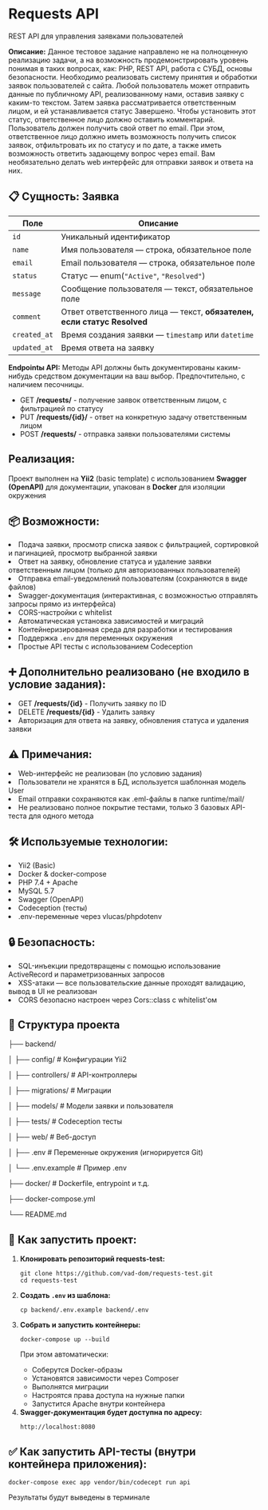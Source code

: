 <h1>Requests API</h1>
<p>REST API для управления заявками пользователей</p>

<b>Описание:</b>
Данное тестовое задание направлено не на полноценную реализацию задачи, а на возможность продемонстрировать уровень понимая в таких вопросах, как: PHP, REST API, работа с СУБД, основы безопасности. Необходимо реализовать систему принятия и обработки заявок пользователей с сайта. Любой пользователь может отправить данные по публичному API, реализованному нами, оставив заявку с каким-то текстом. Затем заявка рассматривается ответственным лицом, и ей устанавливается статус Завершено. Чтобы установить этот статус, ответственное лицо должно оставить комментарий. Пользователь должен получить свой ответ по email.
При этом, ответственное лицо должно иметь возможность получить список заявок, отфильтровать их по статусу и по дате, а также иметь возможность ответить задающему вопрос через email. Вам необязательно делать web интерфейс для отправки заявок и ответа на них.

<h2>📋 Сущность: Заявка</h2>

<table>
  <thead>
    <tr>
      <th>Поле</th>
      <th>Описание</th>
    </tr>
  </thead>
  <tbody>
    <tr>
      <td><code>id</code></td>
      <td>Уникальный идентификатор</td>
    </tr>
    <tr>
      <td><code>name</code></td>
      <td>Имя пользователя — строка, обязательное поле</td>
    </tr>
    <tr>
      <td><code>email</code></td>
      <td>Email пользователя — строка, обязательное поле</td>
    </tr>
    <tr>
      <td><code>status</code></td>
      <td>Статус — enum(<code>"Active"</code>, <code>"Resolved"</code>)</td>
    </tr>
    <tr>
      <td><code>message</code></td>
      <td>Сообщение пользователя — текст, обязательное поле</td>
    </tr>
    <tr>
      <td><code>comment</code></td>
      <td>Ответ ответственного лица — текст, <strong>обязателен, если статус Resolved</strong></td>
    </tr>
    <tr>
      <td><code>created_at</code></td>
      <td>Время создания заявки — <code>timestamp</code> или <code>datetime</code></td>
    </tr>
    <tr>
      <td><code>updated_at</code></td>
      <td>Время ответа на заявку</td>
    </tr>
  </tbody>
</table>

<b>Endpointы API:</b>
Методы API должны быть документированы каким-нибудь средством документации на ваш выбор. Предпочтительно, с наличием песочницы.
<ul>
  <li>GET <b>/requests/</b> - получение заявок ответственным лицом, с фильтрацией по статусу</li>
  <li>PUT <b>/requests/{id}/</b> - ответ на конкретную задачу ответственным лицом</li>
  <li>POST <b>/requests/</b> - отправка заявки пользователями системы</li>
</ul>

<h2>Реализация:</h2>
<p>Проект выполнен на <b>Yii2</b> (basic template) с использованием <b>Swagger (OpenAPI)</b> для документации, упакован в <b>Docker</b> для изоляции окружения</p>

<h2>📦 Возможности:</h2>
  <li>Подача заявки, просмотр списка заявок с фильтрацией, сортировкой и пагинацией, просмотр выбранной заявки</li>
  <li>Ответ на заявку, обновление статуса и удаление заявки ответственным лицом (только для авторизованных пользователей)</li>
  <li>Отправка email-уведомлений пользователям (сохраняются в виде файлов)</li>
  <li>Swagger-документация (интерактивная, с возможностью отправлять запросы прямо из интерфейса)</li>
  <li>CORS-настройки с whitelist</li>
  <li>Автоматическая установка зависимостей и миграций</li>
  <li>Контейнеризированная среда для разработки и тестирования</li>
  <li>Поддержка <code>.env</code> для переменных окружения</li>
  <li>Простые API тесты с использованием Codeception</li>

<h2>➕ Дополнительно реализовано (не входило в условие задания):</h2>
  <li>GET <b>/requests/{id}</b> - Получить заявку по ID</li>
  <li>DELETE <b>/requests/{id}</b> - Удалить заявку</li>
  <li>Авторизация для ответа на заявку, обновления статуса и удаления заявки</li>

<h2>⚠️ Примечания:</h2>
  <li>Web-интерфейс не реализован (по условию задания)</li>
  <li>Пользователи не хранятся в БД, используется шаблонная модель User</li>
  <li>Email отправки сохраняются как .eml-файлы в папке runtime/mail/</li>
  <li>Не реализовано полное покрытие тестами, только 3 базовых API-теста для одного метода</li>

<h2>🛠 Используемые технологии:</h2>
  <li>Yii2 (Basic)</li>
  <li>Docker & docker-compose</li>
  <li>PHP 7.4 + Apache</li>
  <li>MySQL 5.7</li>
  <li>Swagger (OpenAPI)</li>
  <li>Codeception (тесты)</li>
  <li>.env-переменные через vlucas/phpdotenv</li>

<h2>🔒 Безопасность:</h2>
  <li>SQL-инъекции предотвращены с помощью использование ActiveRecord и параметризованных запросов</li>
  <li>XSS-атаки — все пользовательские данные проходят валидацию, вывод в UI не реализован</li>
  <li>CORS безопасно настроен через Cors::class с whitelist'ом</li>

<h2>📂 Структура проекта</h2>
<p>├── backend/</p>
<p>│   ├── config/       # Конфигурации Yii2</p>
<p>│   ├── controllers/  # API-контроллеры</p>
<p>│   ├── migrations/   # Миграции</p>
<p>│   ├── models/       # Модели заявки и пользователя</p>
<p>│   ├── tests/        # Codeception тесты</p>
<p>│   ├── web/          # Веб-доступ</p>
<p>│   ├── .env          # Переменные окружения (игнорируется Git)</p>
<p>│   └── .env.example  # Пример .env</p>
<p>├── docker/           # Dockerfile, entrypoint и т.д.</p>
<p>├── docker-compose.yml</p>
<p>└── README.md</p>

<h2>🚀 Как запустить проект:</h2>
<ol>
  <li>
    <strong>Клонировать репозиторий requests-test:</strong>
    <pre><code>git clone https://github.com/vad-dom/requests-test.git<br>cd requests-test</code></pre>
  </li> 
  <li> 
    <strong>Создать <code>.env</code> из шаблона:</strong> 
    <pre><code>cp backend/.env.example backend/.env</code></pre> 
  </li> 
  <li> 
    <strong>Собрать и запустить контейнеры:</strong> 
    <pre><code>docker-compose up --build</code></pre> 
    <p>При этом автоматически:</p> 
    <ul> 
      <li>Соберутся Docker-образы</li> 
      <li>Установятся зависимости через Composer</li> 
      <li>Выполнятся миграции</li> 
      <li>Настроятся права доступа на нужные папки</li> 
      <li>Запустится Apache внутри контейнера</li> 
    </ul> 
  </li> 
  <li> 
    <strong>Swagger-документация будет доступна по адресу:</strong> 
    <pre><code>http://localhost:8080</code></pre> 
  </li> 
</ol>

<h2>✅ Как запустить API-тесты (внутри контейнера приложения):</h2>
  <pre><code>docker-compose exec app vendor/bin/codecept run api</code></pre> 
  <p>Результаты будут выведены в терминале</p>
